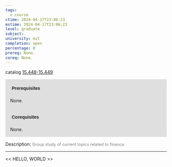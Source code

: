 ```yaml
---
tags:
  - course
ctime: 2024-04-17T23:06:23
mstime: 2024-04-17T23:06:23
level: graduate
subject: 
university: mit
completion: open
percentage: 0
prereq: None.
coreq: None.
---
```


catalog [15.448-15.449](http://student.mit.edu/catalog/m15b.html#15.449)

<span style="display: block; padding: 15px; background-color: rgb(100, 100, 100, 0.2);"><font id="m_prereq1163_0" style="display: block; font-family: Arial, sans-serif; font-weight: bold; padding: 5px">Prerequisites</font><br><span id="prereq1163_0">None.</span></span>
<span style="display: block; padding: 15px; background-color: rgb(100, 100, 100, 0.2);"><font id="m_coreq1163_0" style="display: block; font-family: Arial, sans-serif; font-weight: bold; padding: 5px">Corequisites</font><br><span id="coreq1163_0">None.</span></span>

<font style="">Description:</font>
<font style="color: grey; font-size: 0.8rem;">Group study of current topics related to finance.</font>



---

<< HELLO, WORLD >>
